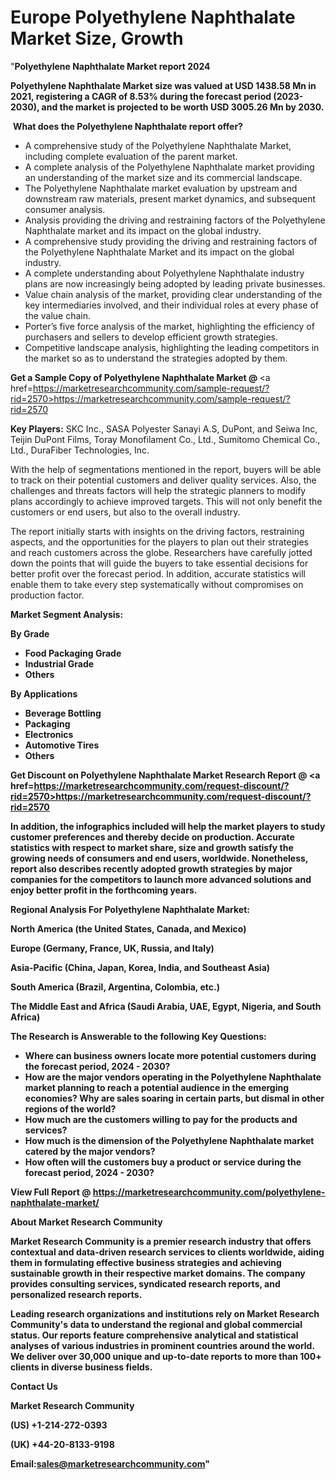 # Europe Polyethylene Naphthalate Market Size, Growth
"<strong>Polyethylene Naphthalate Market report 2024</strong>

<strong>Polyethylene Naphthalate Market size was valued at USD 1438.58 Mn in 2021, registering a CAGR of 8.53% during the forecast period (2023-2030), and the market is projected to be worth USD 3005.26 Mn by 2030.</strong>

 <strong><b>What does the Polyethylene Naphthalate report offer?</b></strong>
<ul>
  <li>A comprehensive study of the Polyethylene Naphthalate Market, including complete evaluation of the parent market.</li>
  <li>A complete analysis of the Polyethylene Naphthalate market providing an understanding of the market size and its commercial landscape.</li>
  <li>The Polyethylene Naphthalate market evaluation by upstream and downstream raw materials, present market dynamics, and subsequent consumer analysis.</li>
  <li>Analysis providing the driving and restraining factors of the Polyethylene Naphthalate market and its impact on the global industry.</li>
  <li>A comprehensive study providing the driving and restraining factors of the Polyethylene Naphthalate Market and its impact on the global industry.</li>
  <li>A complete understanding about Polyethylene Naphthalate industry plans are now increasingly being adopted by leading private businesses.</li>
  <li>Value chain analysis of the market, providing clear understanding of the key intermediaries involved, and their individual roles at every phase of the value chain.</li>
  <li>Porter’s five force analysis of the market, highlighting the efficiency of purchasers and sellers to develop efficient growth strategies.</li>
  <li>Competitive landscape analysis, highlighting the leading competitors in the market so as to understand the strategies adopted by them.</li>
</ul>

<strong>Get a Sample Copy of Polyethylene Naphthalate Market @ </strong><a href=https://marketresearchcommunity.com/sample-request/?rid=2570><u>https://marketresearchcommunity.com/sample-request/?rid=2570</u></a>

<strong>Key Players:</strong> 
SKC Inc., SASA Polyester Sanayi A.S, DuPont, and Seiwa Inc, Teijin DuPont Films, Toray Monofilament Co., Ltd., Sumitomo Chemical Co., Ltd., DuraFiber Technologies, Inc.

With the help of segmentations mentioned in the report, buyers will be able to track on their potential customers and deliver quality services. Also, the challenges and threats factors will help the strategic planners to modify plans accordingly to achieve improved targets. This will not only benefit the customers or end users, but also to the overall industry.

The report initially starts with insights on the driving factors, restraining aspects, and the opportunities for the players to plan out their strategies and reach customers across the globe. Researchers have carefully jotted down the points that will guide the buyers to take essential decisions for better profit over the forecast period. In addition, accurate statistics will enable them to take every step systematically without compromises on production factor.

<strong>Market Segment Analysis:</strong>


<strong><strong>By Grade</strong></h4>
<ul>
 	<li>Food Packaging Grade</li>
 	<li>Industrial Grade</li>
 	<li>Others</li>
</ul>
<strong><strong>By Applications</strong></h4>
<ul>
 	<li>Beverage Bottling</li>
 	<li>Packaging</li>
 	<li>Electronics</li>
 	<li>Automotive Tires</li>
 	<li>Others</li>
</ul>

<strong>Get Discount on Polyethylene Naphthalate Market Research Report @ </b></strong><a href=https://marketresearchcommunity.com/request-discount/?rid=2570><u>https://marketresearchcommunity.com/request-discount/?rid=2570</u></a>

In addition, the infographics included will help the market players to study customer preferences and thereby decide on production. Accurate statistics with respect to market share, size and growth satisfy the growing needs of consumers and end users, worldwide. Nonetheless, report also describes recently adopted growth strategies by major companies for the competitors to launch more advanced solutions and enjoy better profit in the forthcoming years.

<strong>Regional Analysis For Polyethylene Naphthalate Market:</strong>

<strong>North America</strong> (the United States, Canada, and Mexico)

<strong>Europe</strong> (Germany, France, UK, Russia, and Italy)

<strong>Asia-Pacific</strong> (China, Japan, Korea, India, and Southeast Asia)

<strong>South America</strong> (Brazil, Argentina, Colombia, etc.)

<strong>The Middle East and Africa</strong> (Saudi Arabia, UAE, Egypt, Nigeria, and South Africa)

<strong>The Research is Answerable to the following Key Questions:</strong>
<ul>
 	<li>Where can business owners locate more potential customers during the forecast period, 2024 - 2030?</li>
 	<li>How are the major vendors operating in the Polyethylene Naphthalate market planning to reach a potential audience in the emerging economies? Why are sales soaring in certain parts, but dismal in other regions of the world?</li>
 	<li>How much are the customers willing to pay for the products and services?</li>
 	<li>How much is the dimension of the Polyethylene Naphthalate market catered by the major vendors?</li>
 	<li>How often will the customers buy a product or service during the forecast period, 2024 - 2030?</li>
</ul>

<strong>View Full Report @</strong> <a href=https://marketresearchcommunity.com/polyethylene-naphthalate-market/>https://marketresearchcommunity.com/polyethylene-naphthalate-market/</a>

<strong>About Market Research Community</strong>

Market Research Community is a premier research industry that offers contextual and data-driven research services to clients worldwide, aiding them in formulating effective business strategies and achieving sustainable growth in their respective market domains. The company provides consulting services, syndicated research reports, and personalized research reports.

Leading research organizations and institutions rely on Market Research Community's data to understand the regional and global commercial status. Our reports feature comprehensive analytical and statistical analyses of various industries in prominent countries around the world. We deliver over 30,000 unique and up-to-date reports to more than 100+ clients in diverse business fields.

<strong>Contact Us</strong>

<strong>Market Research Community</strong>

(US) +1-214-272-0393

(UK) +44-20-8133-9198

<strong>Email:</strong>sales@marketresearchcommunity.com"
